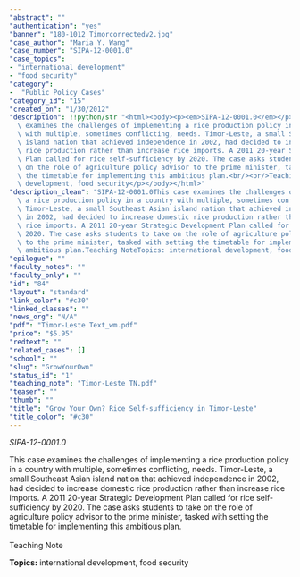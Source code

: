 ```yaml
---
"abstract": ""
"authentication": "yes"
"banner": "180-1012_Timorcorrectedv2.jpg"
"case_author": "Maria Y. Wang"
"case_number": "SIPA-12-0001.0"
"case_topics":
- "international development"
- "food security"
"category": 
-  "Public Policy Cases"
"category_id": "15"
"created_on": "1/30/2012"
"description": !!python/str "<html><body><p><em>SIPA-12-0001.0</em></p><p>This case\
  \ examines the challenges of implementing a rice production policy in a country\
  \ with multiple, sometimes conflicting, needs. Timor-Leste, a small Southeast Asian\
  \ island nation that achieved independence in 2002, had decided to increase domestic\
  \ rice production rather than increase rice imports. A 2011 20-year Strategic Development\
  \ Plan called for rice self-sufficiency by 2020. The case asks students to take\
  \ on the role of agriculture policy advisor to the prime minister, tasked with setting\
  \ the timetable for implementing this ambitious plan.<br/><br/>Teaching Note</p><p><strong>Topics:</strong> international\
  \ development, food security</p></body></html>"
"description_clean": "SIPA-12-0001.0This case examines the challenges of implementing\
  \ a rice production policy in a country with multiple, sometimes conflicting, needs.\
  \ Timor-Leste, a small Southeast Asian island nation that achieved independence\
  \ in 2002, had decided to increase domestic rice production rather than increase\
  \ rice imports. A 2011 20-year Strategic Development Plan called for rice self-sufficiency by\
  \ 2020. The case asks students to take on the role of agriculture policy advisor\
  \ to the prime minister, tasked with setting the timetable for implementing this\
  \ ambitious plan.Teaching NoteTopics: international development, food security"
"epilogue": ""
"faculty_notes": ""
"faculty_only": ""
"id": "84"
"layout": "standard"
"link_color": "#c30"
"linked_classes": ""
"news_org": "N/A"
"pdf": "Timor-Leste Text_wm.pdf"
"price": "$5.95"
"redtext": ""
"related_cases": []
"school": ""
"slug": "GrowYourOwn"
"status_id": "1"
"teaching_note": "Timor-Leste TN.pdf"
"teaser": ""
"thumb": ""
"title": "Grow Your Own? Rice Self-sufficiency in Timor-Leste"
"title_color": "#c30"
---
```

<html><body><p><em>SIPA-12-0001.0</em></p><p>This case examines the challenges of implementing a rice production policy in a country with multiple, sometimes conflicting, needs. Timor-Leste, a small Southeast Asian island nation that achieved independence in 2002, had decided to increase domestic rice production rather than increase rice imports. A 2011 20-year Strategic Development Plan called for rice self-sufficiency by 2020. The case asks students to take on the role of agriculture policy advisor to the prime minister, tasked with setting the timetable for implementing this ambitious plan.<br/><br/>Teaching Note</p><p><strong>Topics:</strong> international development, food security</p></body></html>
